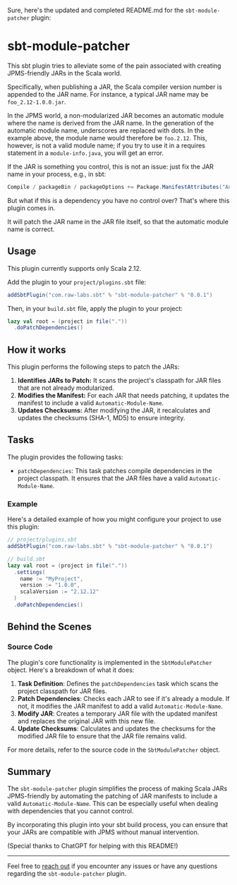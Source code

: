 Sure, here's the updated and completed README.md for the `sbt-module-patcher` plugin:

# sbt-module-patcher

This sbt plugin tries to alleviate some of the pain associated with creating JPMS-friendly JARs in the Scala world.

Specifically, when publishing a JAR, the Scala compiler version number is appended to the JAR name. For instance, a typical JAR name may be `foo_2.12-1.0.0.jar`.

In the JPMS world, a non-modularized JAR becomes an automatic module where the name is derived from the JAR name. In the generation of the automatic module name, underscores are replaced with dots. In the example above, the module name would therefore be `foo.2.12`. This, however, is not a valid module name; if you try to use it in a requires statement in a `module-info.java`, you will get an error.

If the JAR is something you control, this is not an issue: just fix the JAR name in your process, e.g., in sbt:

```scala
Compile / packageBin / packageOptions += Package.ManifestAttributes("Automatic-Module-Name" -> "foo")
```

But what if this is a dependency you have no control over? That's where this plugin comes in.

It will patch the JAR name in the JAR file itself, so that the automatic module name is correct.

## Usage

This plugin currently supports only Scala 2.12.

Add the plugin to your `project/plugins.sbt` file:

```scala
addSbtPlugin("com.raw-labs.sbt" % "sbt-module-patcher" % "0.0.1")
```

Then, in your `build.sbt` file, apply the plugin to your project:

```scala
lazy val root = (project in file("."))
  .doPatchDependencies()
```

## How it works

This plugin performs the following steps to patch the JARs:

1. **Identifies JARs to Patch:** It scans the project's classpath for JAR files that are not already modularized.
2. **Modifies the Manifest:** For each JAR that needs patching, it updates the manifest to include a valid `Automatic-Module-Name`.
3. **Updates Checksums:** After modifying the JAR, it recalculates and updates the checksums (SHA-1, MD5) to ensure integrity.

## Tasks

The plugin provides the following tasks:

- `patchDependencies`: This task patches compile dependencies in the project classpath. It ensures that the JAR files have a valid `Automatic-Module-Name`.

### Example

Here's a detailed example of how you might configure your project to use this plugin:

```scala
// project/plugins.sbt
addSbtPlugin("com.raw-labs.sbt" % "sbt-module-patcher" % "0.0.1")

// build.sbt
lazy val root = (project in file("."))
  .settings(
    name := "MyProject",
    version := "1.0.0",
    scalaVersion := "2.12.12"
  )
  .doPatchDependencies()
```

## Behind the Scenes

### Source Code

The plugin's core functionality is implemented in the `SbtModulePatcher` object. Here's a breakdown of what it does:

1. **Task Definition**: Defines the `patchDependencies` task which scans the project classpath for JAR files.
2. **Patch Dependencies**: Checks each JAR to see if it's already a module. If not, it modifies the JAR manifest to add a valid `Automatic-Module-Name`.
3. **Modify JAR**: Creates a temporary JAR file with the updated manifest and replaces the original JAR with this new file.
4. **Update Checksums**: Calculates and updates the checksums for the modified JAR file to ensure that the JAR file remains valid.

For more details, refer to the source code in the `SbtModulePatcher` object.

## Summary

The `sbt-module-patcher` plugin simplifies the process of making Scala JARs JPMS-friendly by automating the patching of JAR manifests to include a valid `Automatic-Module-Name`. This can be especially useful when dealing with dependencies that you cannot control.

By incorporating this plugin into your sbt build process, you can ensure that your JARs are compatible with JPMS without manual intervention.

(Special thanks to ChatGPT for helping with this README!)

---

Feel free to [reach out](mailto:miguel@raw-labs.com) if you encounter any issues or have any questions regarding the `sbt-module-patcher` plugin.
